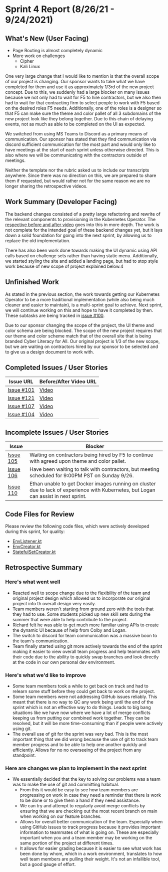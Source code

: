 # Sprint 4 Report (8/26/21 - 9/24/2021)

## What's New (User Facing)
* Page Routing is almost completely dynamic
* More work on challenges
  * Cipher
  * Kali Linux

One very large change that I would like to mention is that the overall scope of our project is changing.
Our sponsor wants to take what we have completed for them and use it as approximately 1/3rd of the new project concept.
Due to this, we suddenly had a large blocker on many issues because we not only had to wait for F5 to hire contractors,
but we also then had to wait for that contracting firm to select people to work with F5 based on the desired roles F5
needs. Additionally, one of the roles is a designer so that F5 can make sure the theme and color pallet of all 3
subdomains of the new project look like they belong together. Due to this chain of delaying events, not as much as able
to be completed on the UI as expected.

We switched from using MS Teams to Discord as a primary means of communication. Our sponsor has stated that they find
communication via discord sufficient communication for the most part and would only like to have meetings at the start
of each sprint unless otherwise directed. This is also where we will be communicating with the contractors outside of
meetings.

Neither the template nor the rubric asked us to include our transcripts anywhere. Since there was no direction on this,
we are prepared to share them if requested, but would rather not for the same reason we are no longer sharing the
retrospective videos.

## Work Summary (Developer Facing)
The backend changes consisted of a pretty large refactoring and rewrite of the relevant components to provisioning in
the Kubernetes Operator. The [respective before and after video](https://www.youtube.com/watch?v=_wIl-tk9EAM) goes into
this in more depth. The work is not complete for the intended goal of these backend changes yet, but it lays down a solid
foundation for going into the next sprint, by allowing us to replace the old implementation.

There has also been work done towards making the UI dynamic using API calls based on challenge sets rather than having
static menu. Additionally, we started styling the site and added a landing page, but had to stop style work because of
new scope of project explained below.4

## Unfinished Work
As stated in the previous section, the work towards getting our Kubernetes Operator to be a more traditional
implementation (while also being much cleaner and easier to maintain), is a multi-sprint goal to achieve.
Next sprint, we will continue working on this and hope to have it completed by then. These subtasks are
being tracked in [issue #100](https://github.com/acasi-ctf/ctf/issues/100).

Due to our sponsor changing the scope of the project, the UI theme and color schema are being blocked. The scope of the
new project requires that our theme and color scheme match that of the overall site that is being branded Cyber Literacy
for All. Our original project is 1/3 of the new scope, but we are waiting on contractors hired by our sponsor to be
selected and to give us a design document to work with.

## Completed Issues / User Stories
|Issue URL | Before/After Video URL|
|----------|-----------------------|
|[Issue #101](https://github.com/acasi-ctf/ctf/issues/101) | [Video](https://www.youtube.com/watch?v=_wIl-tk9EAM)|
|[Issue #121](https://github.com/acasi-ctf/ctf/issues/121) | [Video](https://www.youtube.com/watch?v=FOuDwQRuFCQ)|
|[Issue #107](https://github.com/acasi-ctf/ctf/issues/107) | [Video](https://www.youtube.com/watch?v=Be2aLsa0dB8)|
|[Issue #104](https://github.com/acasi-ctf/ctf/issues/104) | [Video](https://www.youtube.com/watch?v=hg7XCsO3LI4)|



## Incomplete Issues / User Stories
|Issue | Blocker|
|------|-----------------------------------------------------------------------|
|[Issue 105](https://github.com/acasi-ctf/ctf/issues/105) | Waiting on contractors being hired by F5 to continue with agreed upon theme and color pallet.|
|[Issue 106](https://github.com/acasi-ctf/ctf/issues/106) | Have been waiting to talk with contractors, but meeting scheduled for 9:00PM PST on Sunday 9/26.|
|[Issue 110](https://github.com/acasi-ctf/ctf/issues/110) | Ethan unable to get Docker images running on cluster due to lack of experience with Kubernetes, but Logan can assist in next sprint.|

## Code Files for Review
Please review the following code files, which were actively developed during this sprint, for quality:
* [EnvListener.kt](https://github.com/acasi-ctf/ctf/blob/main/operator/src/main/kotlin/org/acasictf/ctf/operator/provisioner/kubernetes/EnvListener.kt)
* [EnvCreator.kt](https://github.com/acasi-ctf/ctf/blob/main/operator/src/main/kotlin/org/acasictf/ctf/operator/provisioner/kubernetes/creator/EnvCreator.kt)
* [StatefulSetCreator.kt](https://github.com/acasi-ctf/ctf/blob/main/operator/src/main/kotlin/org/acasictf/ctf/operator/provisioner/kubernetes/creator/StatefulSetCreator.kt)

## Retrospective Summary
### Here's what went well
* Reacted well to scope change due to the flexibility of the team and original project design which allowed us to
  incorporate our original project into th overall design very easily.
* Team members weren't starting from ground zero with the tools that they had to use. Some students picked up new skill
  sets during the summer that were able to help contribute to the project.
* Richard felt he was able to get much more familiar using APIs to create the dynamic UI because of help from Colby and
  Logan.
* The switch to discord for team communication was a massive boon to the team's communication.
* Team finally started using git more actively towards the end of the sprint making it easier to view overall team
  progress and help teammates with their code due to the ability to quickly swap branches and look directly at the code
  in our own personal dev environment.

### Here's what we'd like to improve
* Some team members took a while to get back on track and had to relearn some stuff before they could get back to work
  on the project.
* Some team members were not addressing GitHub issues reliably. This meant that there is no way to QC any work being
  until the end of the sprint which is not an effective way to do things. Leads to big bang situations like we have now
  where we have a lot of merge conflicts keeping us from putting our combined work together. They can be resolved, but
  it will be more time-consuming than if people were actively using git.
* The overall use of git for the sprint was very bad. This is the most important thing that we did wrong because the use
  of git to track team member progress and to be able to help one another quickly and efficiently. Allows for no
  no overseeing of the project from any standpoint.
  
### Here are changes we plan to implement in the next sprint
* We essentially decided that the key to solving our problems was a team was to make the use of git and committing
  habitual.
  * From this it would be easy to see how team members are progressing on work in case they need a reminder that
    there is work to be done or to give them a hand if they need assistance.
  * We can try and attempt to regularly avoid merge conflicts by ensuring that we are checking out the most recent
    branch on main when working on our feature branches.
  * Allows for overall better communication of the team. Especially when using GitHub issues to track progress because
    it provides important information to teammates of what is going on. These are especially important when you and a
    team member may be working on the same portion of the project at different times.
  * It allows for easier grading because it is easier to see what work has been done by whom, which in a work
    environment, translates to how well team members are pulling their weight. It's not an infallible tool, but a good
    gauge of effort.
